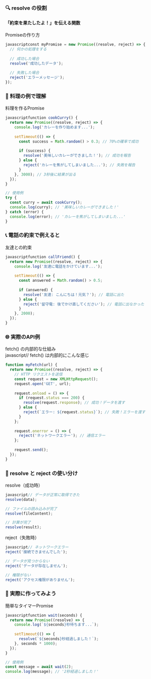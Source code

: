 ### 🔍 resolve の役割  
#### 「約束を果たしたよ！」を伝える関数  
Promiseの作り方  
```next.js
javascriptconst myPromise = new Promise((resolve, reject) => {
  // 何かの処理をする
  
  // 成功した場合
  resolve('成功したデータ');
  
  // 失敗した場合  
  reject('エラーメッセージ');
});
```

### 🍳 料理の例で理解
料理を作るPromise
```next.js
javascriptfunction cookCurry() {
  return new Promise((resolve, reject) => {
    console.log('カレーを作り始めます...');
    
    setTimeout(() => {
      const success = Math.random() > 0.3; // 70%の確率で成功
      
      if (success) {
        resolve('美味しいカレーができました！'); // 成功を報告
      } else {
        reject('カレーを焦がしてしまいました...'); // 失敗を報告
      }
    }, 3000); // 3秒後に結果が出る
  });
}

// 使用例
try {
  const curry = await cookCurry();
  console.log(curry); // '美味しいカレーができました！'
} catch (error) {
  console.log(error); // 'カレーを焦がしてしまいました...'
}
```

### 📞 電話の約束で例えると
友達との約束
```next.js
javascriptfunction callFriend() {
  return new Promise((resolve, reject) => {
    console.log('友達に電話をかけています...');
    
    setTimeout(() => {
      const answered = Math.random() > 0.5;
      
      if (answered) {
        resolve('友達: こんにちは！元気？'); // 電話に出た
      } else {
        reject('留守電: 後でかけ直してください'); // 電話に出なかった
      }
    }, 2000);
  });
}
```

### 🌐 実際のAPI例
fetch() の内部的な仕組み  
javascript// fetch() は内部的にこんな感じ  
```next.js
function myFetch(url) {
  return new Promise((resolve, reject) => {
    // HTTP リクエストを送信
    const request = new XMLHttpRequest();
    request.open('GET', url);
    
    request.onload = () => {
      if (request.status === 200) {
        resolve(request.response); // 成功！データを渡す
      } else {
        reject(`エラー: ${request.status}`); // 失敗！エラーを渡す
      }
    };
    
    request.onerror = () => {
      reject('ネットワークエラー'); // 通信エラー
    };
    
    request.send();
  });
}
```

### 🎯 resolve と reject の使い分け
resolve（成功時）
```next.js
javascript// データが正常に取得できた
resolve(data);

// ファイルの読み込みが完了
resolve(fileContent);

// 計算が完了
resolve(result);
```

reject（失敗時）
```next.js
javascript// ネットワークエラー
reject('接続できませんでした');

// データが見つからない
reject('データが存在しません');

// 権限がない
reject('アクセス権限がありません');
```

### 🧪 実際に作ってみよう
簡単なタイマーPromise
```next.js
javascriptfunction wait(seconds) {
  return new Promise((resolve) => {
    console.log(`${seconds}秒待ちます...`);
    
    setTimeout(() => {
      resolve(`${seconds}秒経過しました！`);
    }, seconds * 1000);
  });
}

// 使用例
const message = await wait(2);
console.log(message); // '2秒経過しました！'
```

